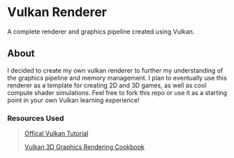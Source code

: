 # Vulkan Renderer

A complete renderer and graphics pipeline created using Vulkan. 

## About

I decided to create my own vulkan renderer to further my understanding of the graphics pipeline and memory management. 
I plan to eventually use this renderer as a template for creating 2D and 3D games, as well as cool compute shader simulations.
Feel free to fork this repo or use it as a starting point in your own Vulkan learning experience! 

### Resources Used
> [Offical Vulkan Tutorial](https://vulkan-tutorial.com/)
> 
> [Vulkan 3D Graphics Rendering Cookbook](https://www.ebooks.com/en-us/book/211464657/vulkan-3d-graphics-rendering-cookbook/kosarevsky-sergey-latypov-viktor-medvedev-alexey-k/?src=feed)
